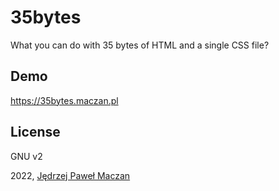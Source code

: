 # 35bytes
What you can do with 35 bytes of HTML and a single CSS file?

## Demo
https://35bytes.maczan.pl

## License
GNU v2

2022, [Jędrzej Paweł Maczan](https://maczan.pl)